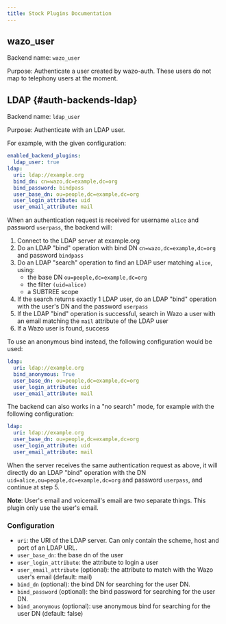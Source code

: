 ```yaml
---
title: Stock Plugins Documentation
---
```


## wazo_user

Backend name: `wazo_user`

Purpose: Authenticate a user created by wazo-auth. These users do not map to telephony users at the
moment.

## LDAP {#auth-backends-ldap}

Backend name: `ldap_user`

Purpose: Authenticate with an LDAP user.

For example, with the given configuration:

```yaml
enabled_backend_plugins:
  ldap_user: true
ldap:
  uri: ldap://example.org
  bind_dn: cn=wazo,dc=example,dc=org
  bind_password: bindpass
  user_base_dn: ou=people,dc=example,dc=org
  user_login_attribute: uid
  user_email_attribute: mail
```

When an authentication request is received for username `alice` and password `userpass`, the backend
will:

1. Connect to the LDAP server at example.org
2. Do an LDAP "bind" operation with bind DN `cn=wazo,dc=example,dc=org` and password `bindpass`
3. Do an LDAP "search" operation to find an LDAP user matching `alice`, using:
   - the base DN `ou=people,dc=example,dc=org`
   - the filter `(uid=alice)`
   - a SUBTREE scope
4. If the search returns exactly 1 LDAP user, do an LDAP "bind" operation with the user's DN and the
   password `userpass`
5. If the LDAP "bind" operation is successful, search in Wazo a user with an email matching the
   `mail` attribute of the LDAP user
6. If a Wazo user is found, success

To use an anonymous bind instead, the following configuration would be used:

```yaml
ldap:
  uri: ldap://example.org
  bind_anonymous: True
  user_base_dn: ou=people,dc=example,dc=org
  user_login_attribute: uid
  user_email_attribute: mail
```

The backend can also works in a "no search" mode, for example with the following configuration:

```yaml
ldap:
  uri: ldap://example.org
  user_base_dn: ou=people,dc=example,dc=org
  user_login_attribute: uid
  user_email_attribute: mail
```

When the server receives the same authentication request as above, it will directly do an LDAP
"bind" operation with the DN `uid=alice,ou=people,dc=example,dc=org` and password `userpass`, and
continue at step 5.

**Note**: User's email and voicemail's email are two separate things. This plugin only use the
user's email.

### Configuration

- `uri`: the URI of the LDAP server. Can only contain the scheme, host and port of an LDAP URL.
- `user_base_dn`: the base dn of the user
- `user_login_attribute`: the attribute to login a user
- `user_email_attribute` (optional): the attribute to match with the Wazo user's email (default:
  mail)
- `bind_dn` (optional): the bind DN for searching for the user DN.
- `bind_password` (optional): the bind password for searching for the user DN.
- `bind_anonymous` (optional): use anonymous bind for searching for the user DN (default: false)
